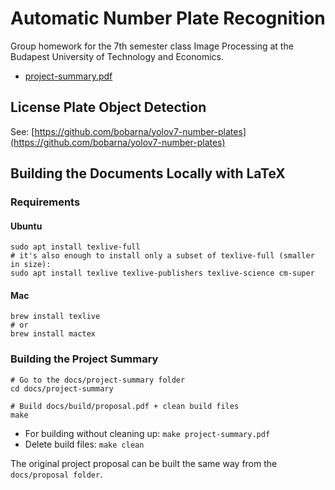 # Automatic Number Plate Recognition
Group homework for the 7th semester class Image Processing at the Budapest
University of Technology and Economics.

- [project-summary.pdf](https://bobarna.github.io/bme-image-processing/project-summary.pdf)

## License Plate Object Detection
See: [https://github.com/bobarna/yolov7-number-plates](https://github.com/bobarna/yolov7-number-plates)

## Building the Documents Locally with LaTeX
### Requirements
#### Ubuntu
```shell
sudo apt install texlive-full
# it's also enough to install only a subset of texlive-full (smaller in size):
sudo apt install texlive texlive-publishers texlive-science cm-super
```
#### Mac
``` shell
brew install texlive
# or 
brew install mactex
```

### Building the Project Summary
``` shell
# Go to the docs/project-summary folder
cd docs/project-summary

# Build docs/build/proposal.pdf + clean build files
make 
```

- For building without cleaning up: `make project-summary.pdf`
- Delete build files: `make clean`

The original project proposal can be built the same way from the `docs/proposal
folder`.
